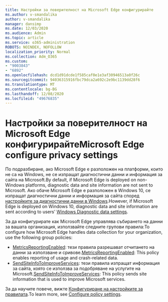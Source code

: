 ```yaml
---
title: Настройки за поверителност на Microsoft Edge конфигурирайте
ms.author: v-smandalika
author: v-smandalika
manager: dansimp
ms.date: 12/03/2020
ms.audience: Admin
ms.topic: article
ms.service: o365-administration
ROBOTS: NOINDEX, NOFOLLOW
localization_priority: Normal
ms.collection: Adm_O365
ms.custom:
- "9003843"
- "6892"
ms.openlocfilehash: dcd1d91dcde1f585caf0e1e3af30946513a0f26c
ms.sourcegitcommit: 94036315916fbc79dca2a692c2e9bc1139dd28f6
ms.translationtype: MT
ms.contentlocale: bg-BG
ms.lasthandoff: 12/08/2020
ms.locfileid: "49676835"
---
```

# <a name="microsoft-edge-configure-privacy-settings"></a><span data-ttu-id="fcd73-102">Настройки за поверителност на Microsoft Edge конфигурирайте</span><span class="sxs-lookup"><span data-stu-id="fcd73-102">Microsoft Edge configure privacy settings</span></span>

<span data-ttu-id="fcd73-103">По подразбиране, ако Microsoft Edge е разположен на платформи, които не са на Windows, не се изпращат диагностични данни и информация за сайта на Microsoft.</span><span class="sxs-lookup"><span data-stu-id="fcd73-103">By default, if Microsoft Edge is deployed on non-Windows platforms, diagnostic data and site information are not sent to Microsoft.</span></span> <span data-ttu-id="fcd73-104">Ако обаче Microsoft Edge е разположен в Windows 10, се изпращат диагностични данни и информация за сайта според [настройките за диагностични данни в Windows](https://docs.microsoft.com/windows/privacy/configure-windows-diagnostic-data-in-your-organization).</span><span class="sxs-lookup"><span data-stu-id="fcd73-104">However, if Microsoft Edge is deployed on Windows 10, diagnostic data and site information are sent according to users' [Windows Diagnostic data settings](https://docs.microsoft.com/windows/privacy/configure-windows-diagnostic-data-in-your-organization).</span></span>

<span data-ttu-id="fcd73-105">За да конфигурирате как Microsoft Edge управлява събирането на данни за вашата организация, използвайте следните групови правила:</span><span class="sxs-lookup"><span data-stu-id="fcd73-105">To configure how Microsoft Edge handles data collection for your organization, use the following group policies:</span></span>
- <span data-ttu-id="fcd73-106">[MetricsReportingEnabled](https://docs.microsoft.com/DeployEdge/microsoft-edge-policies#metricsreportingenabled): тези правила разрешават отчитането на данни за използване и сривове.</span><span class="sxs-lookup"><span data-stu-id="fcd73-106">[MetricsReportingEnabled](https://docs.microsoft.com/DeployEdge/microsoft-edge-policies#metricsreportingenabled): This policy enables reporting of usage and crash-related data.</span></span>
- <span data-ttu-id="fcd73-107">[SendSiteInfoToImproveServices](https://docs.microsoft.com/DeployEdge/microsoft-edge-policies#sendsiteinfotoimproveservices): тези правила изпращат информация за сайта, която се използва за подобряване на услугите на Microsoft.</span><span class="sxs-lookup"><span data-stu-id="fcd73-107">[SendSiteInfoToImproveServices](https://docs.microsoft.com/DeployEdge/microsoft-edge-policies#sendsiteinfotoimproveservices): This policy sends site information that is used to improve Microsoft services.</span></span>

<span data-ttu-id="fcd73-108">За да научите повече, вижте [Конфигуриране на настройките за правилата](https://docs.microsoft.com/deployedge/microsoft-edge-enterprise-privacy-settings#configure-policy-settings).</span><span class="sxs-lookup"><span data-stu-id="fcd73-108">To learn more, see [Configure policy settings](https://docs.microsoft.com/deployedge/microsoft-edge-enterprise-privacy-settings#configure-policy-settings).</span></span>